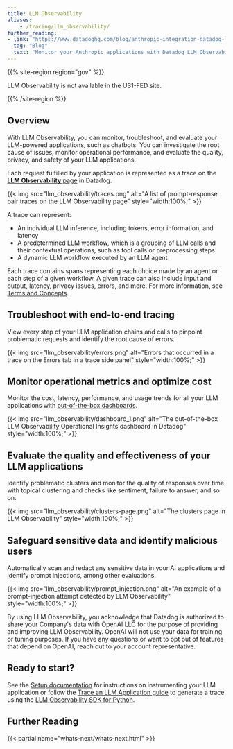 ```yaml
---
title: LLM Observability
aliases:
    - /tracing/llm_observability/
further_reading:
- link: "https://www.datadoghq.com/blog/anthropic-integration-datadog-llm-observability/"
  tag: "Blog"
  text: "Monitor your Anthropic applications with Datadog LLM Observability"
---
```


{{% site-region region="gov" %}}
<div class="alert alert-warning">
LLM Observability is not available in the US1-FED site.
</div>

{{% /site-region %}}

## Overview

With LLM Observability, you can monitor, troubleshoot, and evaluate your LLM-powered applications, such as chatbots. You can investigate the root cause of issues, monitor operational performance, and evaluate the quality, privacy, and safety of your LLM applications. 

Each request fulfilled by your application is represented as a trace on the [**LLM Observability** page][1] in Datadog.

{{< img src="llm_observability/traces.png" alt="A list of prompt-response pair traces on the LLM Observability page" style="width:100%;" >}}
 
A trace can represent:

- An individual LLM inference, including tokens, error information, and latency
- A predetermined LLM workflow, which is a grouping of LLM calls and their contextual operations, such as tool calls or preprocessing steps
- A dynamic LLM workflow executed by an LLM agent

Each trace contains spans representing each choice made by an agent or each step of a given workflow. A given trace can also include input and output, latency, privacy issues, errors, and more. For more information, see [Terms and Concepts][2].

## Troubleshoot with end-to-end tracing

View every step of your LLM application chains and calls to pinpoint problematic requests and identify the root cause of errors.

{{< img src="llm_observability/errors.png" alt="Errors that occurred in a trace on the Errors tab in a trace side panel" style="width:100%;" >}}

## Monitor operational metrics and optimize cost

Monitor the cost, latency, performance, and usage trends for all your LLM applications with [out-of-the-box dashboards][7].

{{< img src="llm_observability/dashboard_1.png" alt="The out-of-the-box LLM Observability Operational Insights dashboard in Datadog" style="width:100%;" >}}

## Evaluate the quality and effectiveness of your LLM applications

Identify problematic clusters and monitor the quality of responses over time with topical clustering and checks like sentiment, failure to answer, and so on.

{{< img src="llm_observability/clusters-page.png" alt="The clusters page in LLM Observability" style="width:100%;" >}}

## Safeguard sensitive data and identify malicious users

Automatically scan and redact any sensitive data in your AI applications and identify prompt injections, among other evaluations.

{{< img src="llm_observability/prompt_injection.png" alt="An example of a prompt-injection attempt detected by LLM Observability" style="width:100%;" >}}

<div class="alert alert-danger">By using LLM Observability, you acknowledge that Datadog is authorized to share your Company's data with OpenAI LLC for the purpose of providing and improving LLM Observability. OpenAI will not use your data for training or tuning purposes. If you have any questions or want to opt out of features that depend on OpenAI, reach out to your account representative.</div>

## Ready to start?

See the [Setup documentation][5] for instructions on instrumenting your LLM application or follow the [Trace an LLM Application guide][6] to generate a trace using the [LLM Observability SDK for Python][3].

## Further Reading

{{< partial name="whats-next/whats-next.html" >}}

[1]: https://app.datadoghq.com/llm/traces
[2]: /llm_observability/terms
[3]: /llm_observability/setup/sdk
[4]: /llm_observability/setup/api
[5]: /llm_observability/setup
[6]: /llm_observability/quickstart
[7]: https://app.datadoghq.com/dash/integration/llm_operational_insights